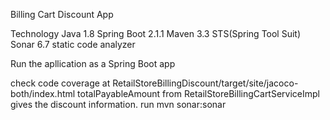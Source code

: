 
Billing Cart Discount App

Technology
Java 1.8
Spring Boot 2.1.1
Maven 3.3
STS(Spring Tool Suit)
Sonar 6.7 static code analyzer

Run the apllication as a Spring Boot app

check code coverage at RetailStoreBillingDiscount/target/site/jacoco-both/index.html
totalPayableAmount from RetailStoreBillingCartServiceImpl gives the discount information.
run mvn sonar:sonar